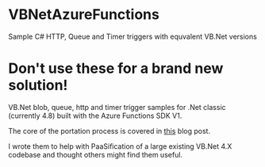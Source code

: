 # VBNetAzureFunctions
Sample C# HTTP, Queue and Timer triggers with equvalent VB.Net versions

# Don't use these for a brand new solution!

VB.Net blob, queue, http and timer trigger samples for .Net classic (currently 4.8) built with the Azure Functions SDK V1.

The core of the portation process is covered in [this](http://blog.devmobile.co.nz/2021/06/22/azure-functions-with-vb-net-4-x/) blog post.


I wrote them to help with PaaSification of a large existing VB.Net 4.X codebase and thought others might find them useful.
